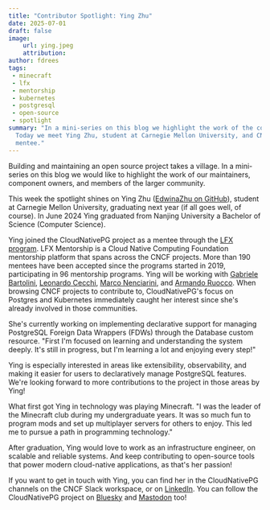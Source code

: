 ```yaml
---
title: "Contributor Spotlight: Ying Zhu"
date: 2025-07-01
draft: false
image:
    url: ying.jpeg
    attribution:
author: fdrees
tags:
 - minecraft
 - lfx
 - mentorship
 - kubernetes
 - postgresql
 - open-source
 - spotlight
summary: "In a mini-series on this blog we highlight the work of the community.
  Today we meet Ying Zhu, student at Carnegie Mellon University, and CNCF 
  mentee." 
---
```


Building and maintaining an open source project takes a village. In a
mini-series on this blog we would like to highlight the work of our
maintainers, component owners, and members of the larger community.

This week the spotlight shines on Ying Zhu ([EdwinaZhu on GitHub](https://github.com/EdwinaZhu)), student at Carnegie 
Mellon University, graduating next year (if all goes well, of course). In June
2024 Ying graduated from Nanjing University a Bachelor of Science (Computer 
Science).

Ying joined the CloudNativePG project as a mentee through the [LFX program](https://cloudnative-pg.io/blog/lfx-cncf-mentorship/). 
LFX Mentorship is a Cloud Native Computing Foundation mentorship platform that 
spans across the CNCF projects. More than 190 mentees have been accepted since 
the programs started in 2019, participating in 96 mentorship programs. Ying will 
be working with [Gabriele Bartolini](https://github.com/gbartolini), [Leonardo Cecchi](https://github.com/leonardoce), [Marco Nenciarini](https://github.com/mnencia), 
and [Armando Ruocco](https://github.com/armru). When browsing CNCF projects to contribute to, 
CloudNativePG's focus on Postgres and Kubernetes immediately caught her interest 
since she's already involved in those communities.

She's currently working on implementing declarative support for managing 
PostgreSQL Foreign Data Wrappers (FDWs) through the Database custom resource. 
"First I'm focused on learning and understanding the system deeply. It's still 
in progress, but I'm learning a lot and enjoying every step!"

Ying is especially interested in areas like extensibility, observability, and 
making it easier for users to declaratively manage PostgreSQL features. We're 
looking forward to more contributions to the project in those areas by Ying!

What first got Ying in technology was playing Minecraft. "I was the leader of 
the Minecraft club during my undergraduate years. It was so much fun to program 
mods and set up multiplayer servers for others to enjoy. This led me to pursue 
a path in programming technology."

After graduation, Ying would love to work as an infrastructure engineer,
on scalable and reliable systems. And keep contributing to open-source tools that 
power modern cloud-native applications, as that's her passion!

If you want to get in touch with Ying, you can find her in the 
CloudNativePG channels on the CNCF Slack workspace, or on [LinkedIn](https://www.linkedin.com/in/yingzhu03/). You can follow the CloudNativePG project on [Bluesky](https://cloudnativepg.bsky.social) and [Mastodon](https://mastodon.social/@CloudNativePG) too!
